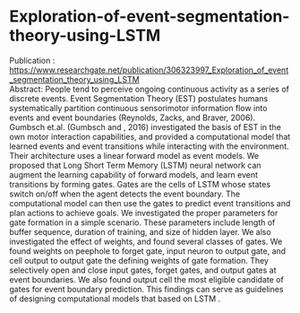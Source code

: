 # Exploration-of-event-segmentation-theory-using-LSTM
Publication : https://www.researchgate.net/publication/306323997_Exploration_of_event_segmentation_theory_using_LSTM  
Abstract: People tend to perceive ongoing continuous activity as a series of discrete events. Event Segmentation Theory (EST) postulates humans systematically partition continuous sensorimotor information flow into events and event boundaries (Reynolds, Zacks, and Braver, 2006). Gumbsch et.al. (Gumbsch and , 2016) investigated the basis of EST in the own motor interaction capabilities, and provided a computational model that learned events and event transitions while interacting with the environment. Their architecture uses a linear forward model as event models. We proposed that Long Short Term Memory (LSTM) neural network can augment the learning capability of forward models, and learn event transitions by forming gates. Gates are the cells of LSTM whose states switch on/off when the agent detects the event boundary. The computational model can then use the gates to predict event transitions and plan actions to achieve goals. We investigated the proper parameters for gate formation in a simple scenario. These parameters include length of buffer sequence, duration of training, and size of hidden layer. We also investigated the effect of weights, and found several classes of gates. We found weights on peephole to forget gate, input neuron to output gate, and cell output to output gate the defining weights of gate formation. They selectively open and close input gates, forget gates, and output gates at event boundaries. We also found output cell the most eligible candidate of gates for event boundary prediction. This findings can serve as guidelines of designing computational models that based on LSTM .

